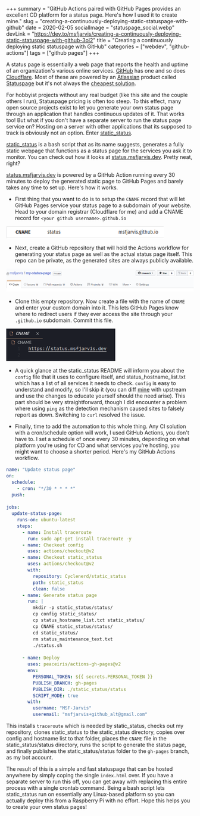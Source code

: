 +++
summary = "GitHub Actions paired with GitHub Pages provides an excellent CD platform for a status page. Here's how I used it to create mine."
slug = "creating-a-continuously-deploying-static-statuspage-with-github"
date = 2020-02-05
socialImage = "statuspage_social.webp"
devLink = "https://dev.to/msfjarvis/creating-a-continuously-deploying-static-statuspage-with-github-3ol2"
title = "Creating a continuously deploying static statuspage with GitHub"
categories = ["webdev", "github-actions"]
tags = ["github pages"]
+++

A status page is essentially a web page that reports the health and uptime of an organization's various online services. [GitHub](https://www.githubstatus.com/) has one and so does [Cloudflare](https://www.cloudflarestatus.com/). Most of these are powered by an [Atlassian](https://www.atlassian.com/) product called [Statuspage](https://www.statuspage.io/) but it's not always the [cheapest solution](https://www.statuspage.io/pricing?tab=public).

For hobbyist projects without any real budget (like this site and the couple others I run), Statuspage pricing is often too steep. To this effect, many open source projects exist to let you generate your own status page through an application that handles continuous updates of it. That works too! But what if you don't have a separate server to run the status page service on? Hosting on a server with other applications that its supposed to track is obviously not an option. Enter [static_status](https://github.com/Cyclenerd/static_status).

[static_status](https://github.com/Cyclenerd/static_status) is a bash script that as its name suggests, generates a fully static webpage that functions as a status page for the services you ask it to monitor. You can check out how it looks at [status.msfjarvis.dev](https://status.msfjarvis.dev). Pretty neat, right?

[status.msfjarvis.dev](https://status.msfjarvis.dev) is powered by a GitHub Action running every 30 minutes to deploy the generated static page to GitHub Pages and barely takes any time to set up. Here's how it works.

- First thing that you want to do is to setup the `CNAME` record that will let GitHub Pages service your status page to a subdomain of your website. Head to your domain registrar (Cloudflare for me) and add a CNAME record for `<your github username>.github.io`

![CNAME record for status.msfjarvis.dev at Cloudflare](statuspage_cname_record.webp)

- Next, create a GitHub repository that will hold the Actions workflow for generating your status page as well as the actual status page itself. This repo can be private, as the generated sites are always publicly available.

![GitHub repository for our status page](statuspage_github_repo.webp)

- Clone this empty repository. Now create a file with the name of `CNAME` and enter your custom domain into it. This lets GitHub Pages know where to redirect users if they ever access the site through your `.github.io` subdomain. Commit this file.

![CNAME file in repository](statuspage_cname_file.webp)

- A quick glance at the static_status README will inform you about the `config` file that it uses to configure itself, and status_hostname_list.txt which has a list of all services it needs to check. `config` is easy to understand and modify, so I'll skip it (you can diff [mine](https://github.com/msfjarvis/status.msfjarvis.dev/blob/master/config) with upstream and use the changes to educate yourself should the need arise). This part should be very straightforward, though I did encounter a problem where using `ping` as the detection mechanism caused sites to falsely report as down. Switching to `curl` resolved the issue.

- Finally, time to add the automation to this whole thing. Any CI solution with a cron/schedule option will work, I used GitHub Actions, you don't have to. I set a schedule of once every 30 minutes, depending on what platform you're using for CD and what services you're hosting, you might want to choose a shorter period. Here's my GitHub Actions workflow.

```yaml
name: "Update status page"
on:
  schedule:
    - cron: "*/30 * * * *"
  push:

jobs:
  update-status-page:
    runs-on: ubuntu-latest
    steps:
      - name: Install traceroute
        run: sudo apt-get install traceroute -y
      - name: Checkout config
        uses: actions/checkout@v2
      - name: Checkout static_status
        uses: actions/checkout@v2
        with:
          repository: Cyclenerd/static_status
          path: static_status
          clean: false
      - name: Generate status page
        run: |
          mkdir -p static_status/status/
          cp config static_status/
          cp status_hostname_list.txt static_status/
          cp CNAME static_status/status/
          cd static_status/
          rm status_maintenance_text.txt
          ./status.sh

      - name: Deploy
        uses: peaceiris/actions-gh-pages@v2
        env:
          PERSONAL_TOKEN: ${{ secrets.PERSONAL_TOKEN }}
          PUBLISH_BRANCH: gh-pages
          PUBLISH_DIR: ./static_status/status
          SCRIPT_MODE: true
        with:
          username: "MSF-Jarvis"
          useremail: "msfjarvis+github_alt@gmail.com"
```

This installs `traceroute` which is needed by static_status, checks out my repository, clones static_status to the static_status directory, copies over config and hostname list to that folder, places the `CNAME` file in the static_status/status directory, runs the script to generate the status page, and finally publishes the static_status/status folder to the `gh-pages` branch, as my bot account.

The result of this is a simple and fast statuspage that can be hosted anywhere by simply coping the single `index.html` over. If you have a separate server to run this off, you can get away with replacing this entire process with a single crontab command. Being a bash script lets static_status run on essentially any Linux-based platform so you can actually deploy this from a Raspberry Pi with no effort. Hope this helps you to create your own status pages!
